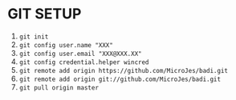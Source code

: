 
# GIT SETUP
1. `git init`
1. `git config user.name "XXX"`
1. `git config user.email "XXX@XXX.XX"`
1. `git config credential.helper wincred`
1. `git remote add origin https://github.com/MicroJes/badi.git`
1. `git remote add origin git://github.com/MicroJes/badi.git`
1. `git pull origin master`